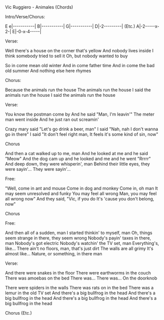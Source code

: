 Vic Ruggiero - Animales (Chords)


Intro/Verse/Chorus:

   E
e|-----------|
B|-----------|
G|-----------|
D|-2---------|   (Etc.)
A|-2-----x-2-|
E|-0-x-4-----|


Verse:

Well there's a house on the corner that's yellow
And nobody lives inside
I think somebody tried to sell it
Oh, but nobody wanted to buy

So in come mean old winter
And in come father time
And in come the bad old summer
And nothing else here rhymes


Chorus:

Because the animals run the house
The animals run the house
I said the animals run the house
I said the animals run the house


Verse:

You know the postman come by
And he said "Man, I'm leavin'"
The meter man went inside
And he just ran out screamin'

Crazy mary said "Let's go drink a beer, man"
I said "Nah, nah I don't wanna go in there"
I said "It don't feel right man,
It feels it's some kind of sin, now"


Chorus


And then a cat walked up to me, man
And he looked at me and he said "Meow"
And the dog cam up and he looked and me and he went "Rrrrr"
And deep down, they were whisperin', man
Behind their little eyes, they were sayin'...
They were sayin'...


Free:

"Well, come in ant and mouse
Come in dog and monkey
Come in, oh man
It may seem unresolved and funky
You may feel all wrong
Man, you may feel all wrong now"
And they said, "Vic, if you do
It's 'cause you don't belong, now"


Chorus

Free:

And then all of a sudden, man
I started thinkin' to myself, man
Oh, things seem strange in there, they seem wrong
Nobody's payin' taxes in there, man
Nobody's got electric
Nobody's watchin' the TV set, man
Everything's, like...
There ain't no floors, man, that's just dirt
The walls are all grimy
It's almost like...
Nature, or something, in there man


Verse:

And there were snakes in the floor
There were earthworms in the couch
There was amoebas on the bed
There was... There was... On the doorknob

There were spiders in the walls
There was rats on in the bed
There was a lemur in the old TV set
And there's a big bullfrog in the head
And there's a big bullfrog in the head
And there's a big bullfrog in the head
And there's a big bullfrog in the head


Chorus (Etc.)